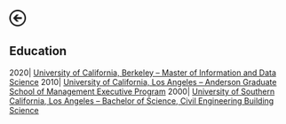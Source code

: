 [<img src="images/arrow_back.png?raw=true" width="30"/>](/index)

## Education

2020| [University of California, Berkeley – Master of Information and Data Science](https://datascience.berkeley.edu/)
2010| [University of California, Los Angeles – Anderson Graduate School of Management Executive Program](https://www.anderson.ucla.edu/executive-education/individual-executives/executive-program)
2000| [University of Southern California, Los Angeles – Bachelor of Science, Civil Engineering Building Science](https://cee.usc.edu/academics/undergraduate-programs-civil/bsce-building-science/)
